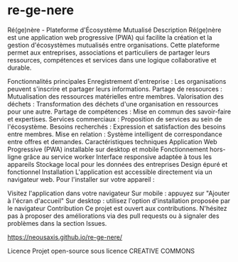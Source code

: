 # re-ge-nere
Ré(ge)nère - Plateforme d'Écosystème Mutualisé
Description
Ré(ge)nère est une application web progressive (PWA) qui facilite la création et la gestion d'écosystèmes mutualisés entre organisations. Cette plateforme permet aux entreprises, associations et particuliers de partager leurs ressources, compétences et services dans une logique collaborative et durable.

Fonctionnalités principales
Enregistrement d'entreprise : Les organisations peuvent s'inscrire et partager leurs informations.
Partage de ressources : Mutualisation des ressources matérielles entre membres.
Valorisation des déchets : Transformation des déchets d'une organisation en ressources pour une autre.
Partage de compétences : Mise en commun des savoir-faire et expertises.
Services commerciaux : Proposition de services au sein de l'écosystème.
Besoins recherchés : Expression et satisfaction des besoins entre membres.
Mise en relation : Système intelligent de correspondance entre offres et demandes.
Caractéristiques techniques
Application Web Progressive (PWA) installable sur desktop et mobile
Fonctionnement hors-ligne grâce au service worker
Interface responsive adaptée à tous les appareils
Stockage local pour les données des entreprises
Design épuré et fonctionnel
Installation
L'application est accessible directement via un navigateur web. Pour l'installer sur votre appareil :

Visitez l'application dans votre navigateur
Sur mobile : appuyez sur "Ajouter à l'écran d'accueil"
Sur desktop : utilisez l'option d'installation proposée par le navigateur
Contribution
Ce projet est ouvert aux contributions. N'hésitez pas à proposer des améliorations via des pull requests ou à signaler des problèmes dans la section Issues.

https://neousaxis.github.io/re-ge-nere/

Licence
Projet open-source sous licence CREATIVE COMMONS
